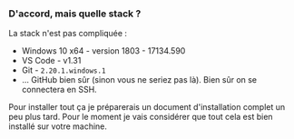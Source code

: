 ### D'accord, mais quelle stack ? 

La stack n'est pas compliquée : 

- Windows 10 x64 - version 1803 - 17134.590
- VS Code - v1.31
- Git - `2.20.1.windows.1`
- ... GitHub bien sûr (sinon vous ne seriez pas là). Bien sûr on se connectera en SSH.

Pour installer tout ça je préparerais un document d'installation complet un peu plus tard. Pour le moment je vais considérer que tout cela est bien installé sur votre machine.